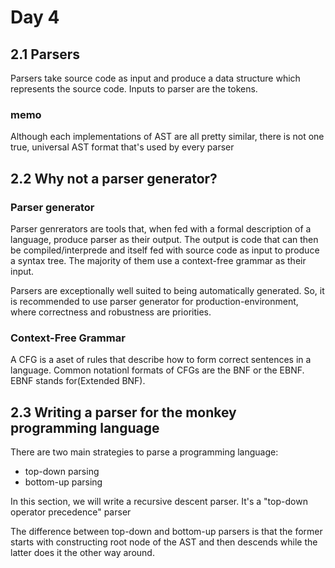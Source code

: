 # Day 4
## 2.1 Parsers
Parsers take source code as input and produce a data structure which represents the source code. Inputs to parser are the tokens.

### memo
Although each implementations of AST are all pretty similar, there is not one true, universal AST format that's used by every parser

## 2.2 Why not a parser generator?
### Parser generator
Parser genrerators are tools that, when fed with a formal description of a language, produce parser as their output. The output is code that can then be compiled/interprede and itself fed with source code as input to produce a syntax tree. The majority of them use a context-free grammar as their input.

Parsers are exceptionally well suited to being automatically generated. So, it is recommended to use parser generator for production-environment, where correctness and robustness are priorities.

### Context-Free Grammar
A CFG is a aset of rules that describe how to form correct sentences in a language. Common notationl formats of CFGs are the BNF or the EBNF. EBNF stands for(Extended BNF).

## 2.3 Writing a parser for the monkey programming language
There are two main strategies to parse a programming language:

- top-down parsing
- bottom-up parsing

In this section, we will write a recursive descent parser. It's a "top-down operator precedence" parser

The difference between top-down and bottom-up parsers is that the former starts with constructing root node of the AST and then descends while the latter does it the other way around.
